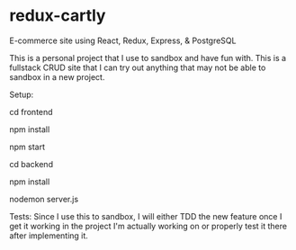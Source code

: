 # redux-cartly
E-commerce site using React, Redux, Express, &amp; PostgreSQL

This is a personal project that I use to sandbox and have fun with. 
This is a fullstack CRUD site that I can try out anything that may not be able to sandbox in a new project.


Setup:

cd frontend

npm install

npm start

cd backend

npm install

nodemon server.js

Tests:
Since I use this to sandbox, I will either TDD the new feature once I get it working in the project I'm actually working on
or properly test it there after implementing it. 
